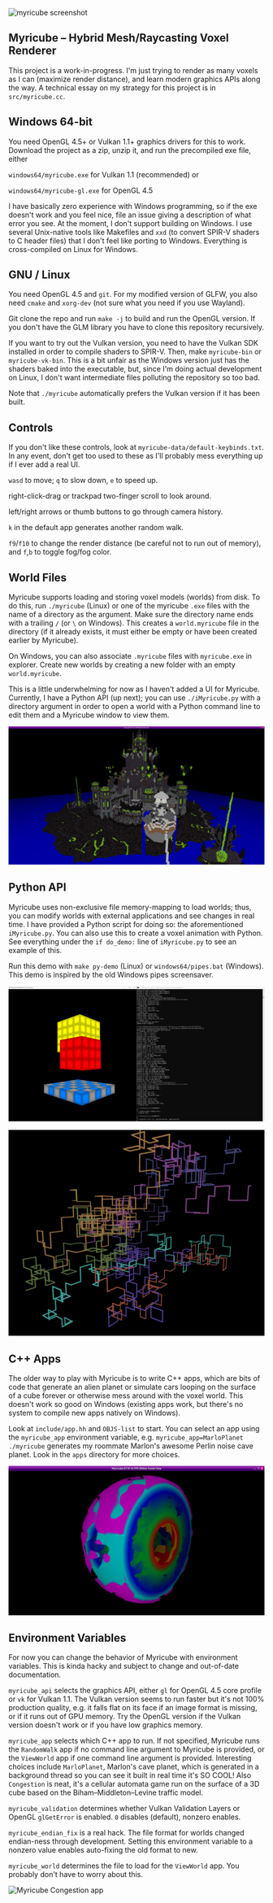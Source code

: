 ![myricube screenshot](./screenshots/RandomWalk.png)

## Myricube – Hybrid Mesh/Raycasting Voxel Renderer

This project is a work-in-progress. I'm just trying to render as many
voxels as I can (maximize render distance), and learn modern graphics
APIs along the way.  A technical essay on my strategy for this project
is in `src/myricube.cc`.

## Windows 64-bit

You need OpenGL 4.5+ or Vulkan 1.1+ graphics drivers for this to
work. Download the project as a zip, unzip it, and run the precompiled
exe file, either

`windows64/myricube.exe` for Vulkan 1.1
(recommended) or

`windows64/myricube-gl.exe` for OpenGL 4.5

I have basically zero experience with Windows programming, so if the
exe doesn't work and you feel nice, file an issue giving a description
of what error you see. At the moment, I don't support building on
Windows. I use several Unix-native tools like Makefiles and `xxd`
(to convert SPIR-V shaders to C header files) that I don't feel
like porting to Windows. Everything is cross-compiled on Linux for Windows.

## GNU / Linux

You need OpenGL 4.5 and `git`. For my modified version of
GLFW, you also need `cmake` and `xorg-dev` (not sure what you need
if you use Wayland).

Git clone the repo and run `make -j` to build and run the OpenGL
version. If you don't have the GLM library you have to clone this
repository recursively.

If you want to try out the Vulkan version, you need to have the
Vulkan SDK installed in order to compile shaders to SPIR-V. Then,
make `myricube-bin` or `myricube-vk-bin`. This is a bit unfair
as the Windows version just has the shaders baked into the executable,
but, since I'm doing actual development on Linux, I don't want
intermediate files polluting the repository so too bad.

Note that `./myricube` automatically prefers the Vulkan version if it
has been built.

## Controls

If you don't like these controls, look at `myricube-data/default-keybinds.txt`.
In any event, don't get too used to these as I'll probably mess everything up
if I ever add a real UI.

`wasd` to move; `q` to slow down, `e` to speed up.

right-click-drag or trackpad two-finger scroll to look around.

left/right arrows or thumb buttons to go through camera history.

`k` in the default app generates another random walk.

`f9`/`f10` to change the render distance (be careful not to run out of memory),
and `f`,`b` to toggle fog/fog color.

## World Files

Myricube supports loading and storing voxel models (worlds) from disk.
To do this, run `./myricube` (Linux) or one of the myricube `.exe` files
with the name of a directory as the argument. Make sure the directory
name ends with a trailing `/` (or `\` on Windows). This creates a
`world.myricube` file in the directory (if it already exists, it must
either be empty or have been created earlier by Myricube).

On Windows, you can also associate `.myricube` files with
`myricube.exe` in explorer. Create new worlds by creating a new
folder with an empty `world.myricube`.

This is a little underwhelming for now as I haven't added a UI for
Myricube. Currently, I have a Python API (up next); you can use
`./iMyricube.py` with a directory argument in order to open a world
with a Python command line to edit them and a Myricube window to view
them.

![castle screenshot](./screenshots/StolenFromMarlon.png)

## Python API

Myricube uses non-exclusive file memory-mapping to load worlds; thus,
you can modify worlds with external applications and see changes
in real time. I have provided a Python script for doing so: the
aforementioned `iMyricube.py`. You can also use this to create
a voxel animation with Python. See everything under the `if do_demo:`
line of `iMyricube.py` to see an example of this.

Run this demo with `make py-demo` (Linux) or `windows64/pipes.bat`
(Windows). This demo is inspired by the old Windows pipes screensaver.

![iMyricube.py screenshot](./screenshots/iMyricube.png)

![Pipes screensaver in Myricube](./screenshots/pipes.png)

## C++ Apps

The older way to play with Myricube is to write C++ apps, which are
bits of code that generate an alien planet or simulate cars looping on
the surface of a cube forever or otherwise mess around with the voxel
world. This doesn't work so good on Windows (existing apps work,
but there's no system to compile new apps natively on Windows).

Look at `include/app.hh` and `OBJS-list` to start. You can select an
app using the `myricube_app` environment variable,
e.g. `myricube_app=MarloPlanet ./myricube` generates my <!--
brilliant, knockout GORGEOUS --> roommate Marlon's awesome Perlin
noise cave planet. Look in the `apps` directory for more choices.

![Marlon's Planet](./screenshots/MarloPlanet.png)

## Environment Variables

For now you can change the behavior of Myricube with environment
variables. This is kinda hacky and subject to change and out-of-date
documentation.

`myricube_api` selects the graphics API, either `gl` for OpenGL 4.5
core profile or `vk` for Vulkan 1.1. The Vulkan version seems to run
faster but it's not 100% production quality, e.g. it falls flat on its
face if an image format is missing, or if it runs out of GPU
memory. Try the OpenGL version if the Vulkan version doesn't work
or if you have low graphics memory.

`myricube_app` selects which C++ app to run. If not specified,
Myricube runs the `RandomWalk` app if no command line argument to
Myricube is provided, or the `ViewWorld` app if one command line
argument is provided.  Interesting choices include `MarloPlanet`,
Marlon's cave planet, which is generated in a background thread so you
can see it built in real time it's SO COOL! Also `Congestion` is neat,
it's a cellular automata game run on the surface of a 3D cube based on
the Biham–Middleton–Levine traffic model.

`myricube_validation` determines whether Vulkan Validation Layers or
OpenGL `glGetError` is enabled. `0` disables (default), nonzero
enables.

`myricube_endian_fix` is a real hack. The file format for worlds changed
endian-ness through development. Setting this environment variable to
a nonzero value enables auto-fixing the old format to new.

`myricube_world` determines the file to load for the `ViewWorld` app.
You probably don't have to worry about this.

![Myricube Congestion app](./screenshots/Congestion.png)